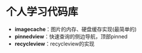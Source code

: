 # 个人学习代码库

* **imagecache**：图片的内存、硬盘缓存实现(最简单的)  
* **pinnedview**：快速查询的侧边导航，顶部pinned  
* **recycleview**：recycleview的实现  

